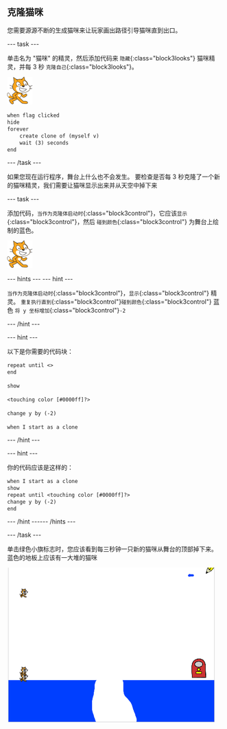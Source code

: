 ## 克隆猫咪

您需要源源不断的生成猫咪来让玩家画出路径引导猫咪直到出口。

--- task ---

单击名为 "猫咪" 的精灵，然后添加代码来 `隐藏`{:class="block3looks"} 猫咪精灵，并每 3 秒 `克隆自己`{:class="block3looks"}。

![猫咪精灵](images/cat-sprite.png)

```blocks3
when flag clicked
hide
forever
    create clone of (myself v)
    wait (3) seconds
end
```

--- /task ---

如果您现在运行程序，舞台上什么也不会发生。 要检查是否每 3 秒克隆了一个新的猫咪精灵，我们需要让猫咪显示出来并从天空中掉下来

--- task ---

添加代码，`当作为克隆体启动时`{:class="block3control"}，它应该`显示`{:class="block3control"}，然后 `碰到颜色`{:class="block3control"} 为舞台上绘制的蓝色。

![猫咪精灵](images/cat-sprite.png)

--- hints ---
 --- hint ---

`当作为克隆体启动时`{:class="block3control"}，`显示`{:class="block3control"} 精灵。 `重复执行直到`{:class="block3control"}`碰到颜色`{:class="block3control"} 蓝色 `将 y 坐标增加`{:class="block3control"}`-2`

--- /hint ---

--- hint ---

以下是你需要的代码块：

```blocks3
repeat until <>
end

show

<touching color [#0000ff]?>

change y by (-2)

when I start as a clone
```

--- /hint ---

--- hint ---

你的代码应该是这样的：

```blocks3
when I start as a clone
show
repeat until <touching color [#0000ff]?>
change y by (-2)
end
```

--- /hint ------ /hints ---

--- /task ---

单击绿色小旗标志时，您应该看到每三秒钟一只新的猫咪从舞台的顶部掉下来。 蓝色的地板上应该有一大堆的猫咪

![掉落的猫咪](images/falling-cats.png)